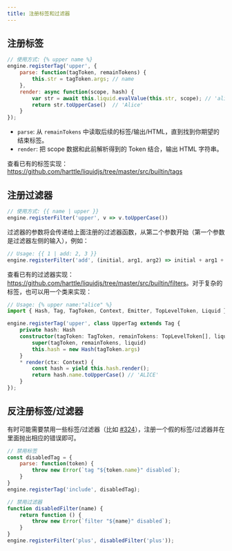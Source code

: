 ```yaml
---
title: 注册标签和过滤器
---
```


## 注册标签

```javascript
// 使用方式: {% upper name %}
engine.registerTag('upper', {
    parse: function(tagToken, remainTokens) {
        this.str = tagToken.args; // name
    },
    render: async function(scope, hash) {
        var str = await this.liquid.evalValue(this.str, scope); // 'alice'
        return str.toUpperCase()  // 'Alice'
    }
});
```

* `parse`: 从 `remainTokens` 中读取后续的标签/输出/HTML，直到找到你期望的结束标签。
* `render`: 把 scope 数据和此前解析得到的 Token 结合，输出 HTML 字符串。

查看已有的标签实现：<https://github.com/harttle/liquidjs/tree/master/src/builtin/tags>

## 注册过滤器

```javascript
// 使用方式: {{ name | upper }}
engine.registerFilter('upper', v => v.toUpperCase())
```

过滤器的参数将会传递给上面注册的过滤器函数，从第二个参数开始（第一个参数是过滤器左侧的输入），例如：

```javascript
// Usage: {{ 1 | add: 2, 3 }}
engine.registerFilter('add', (initial, arg1, arg2) => initial + arg1 + arg2)
```

查看已有的过滤器实现：<https://github.com/harttle/liquidjs/tree/master/src/builtin/filters>。对于复杂的标签，也可以用一个类来实现：

```typescript
// Usage: {% upper name:"alice" %}
import { Hash, Tag, TagToken, Context, Emitter, TopLevelToken, Liquid } from 'liquidjs'

engine.registerTag('upper', class UpperTag extends Tag {
    private hash: Hash
    constructor(tagToken: TagToken, remainTokens: TopLevelToken[], liquid: Liquid) {
        super(tagToken, remainTokens, liquid)
        this.hash = new Hash(tagToken.args)
    }
    * render(ctx: Context) {
        const hash = yield this.hash.render();
        return hash.name.toUpperCase() // 'ALICE'
    }
});
```

## 反注册标签/过滤器

有时可能需要禁用一些标签/过滤器（比如 [#324](https://github.com/harttle/liquidjs/issues/324)），注册一个假的标签/过滤器并在里面抛出相应的错误即可。

```javascript
// 禁用标签
const disabledTag = {
    parse: function(token) {
        throw new Error(`tag "${token.name}" disabled`);
    }
}
engine.registerTag('include', disabledTag);

// 禁用过滤器
function disabledFilter(name) {
    return function () {
        throw new Error(`filter "${name}" disabled`);
    }
}
engine.registerFilter('plus', disabledFilter('plus'));
```
